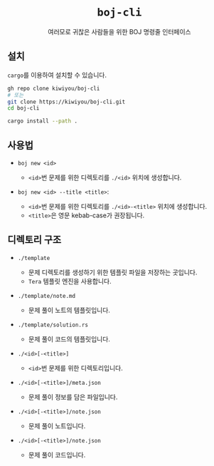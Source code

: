 <div align="center">
    <h1><code>boj-cli</code></h1>
    <p>여러모로 귀찮은 사람들을 위한 BOJ 명령줄 인터페이스</p>
</div>

설치
---

`cargo`를 이용하여 설치할 수 있습니다.

```bash
gh repo clone kiwiyou/boj-cli
# 또는
git clone https://kiwiyou/boj-cli.git
cd boj-cli

cargo install --path .
```

사용법
---

- `boj new <id>`
  - `<id>`번 문제를 위한 디렉토리를 `./<id>` 위치에 생성합니다.

- `boj new <id> --title <title>`:
  - `<id>`번 문제를 위한 디렉토리를 `./<id>-<title>` 위치에 생성합니다.
  - `<title>`은 영문 kebab-case가 권장됩니다.

디렉토리 구조
---

- `./template`
  - 문제 디렉토리를 생성하기 위한 템플릿 파일을 저장하는 곳입니다.
  - `Tera` 템플릿 엔진을 사용합니다.

- `./template/note.md`
  - 문제 풀이 노트의 템플릿입니다.

- `./template/solution.rs`
  - 문제 풀이 코드의 템플릿입니다.

- `./<id>[-<title>]`
  - `<id>`번 문제를 위한 디렉토리입니다.

- `./<id>[-<title>]/meta.json`
  - 문제 풀이 정보를 담은 파일입니다.

- `./<id>[-<title>]/note.json`
  - 문제 풀이 노트입니다.

- `./<id>[-<title>]/note.json`
  - 문제 풀이 코드입니다.
